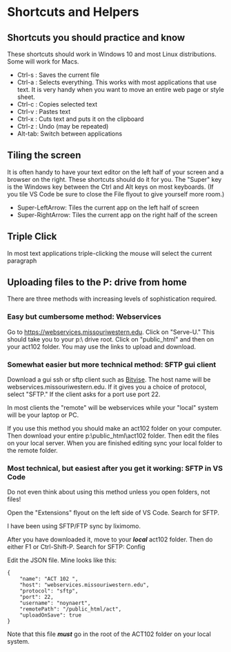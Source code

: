 # Shortcuts and Helpers

## Shortcuts you should practice and know

These shortcuts should work in Windows 10 and most Linux distributions.  Some will work for Macs.

* Ctrl-s : Saves the current file
* Ctrl-a : Selects everything.  This works with most applications that use text.  It is very handy when you want to move an entire web page or style sheet.
* Ctrl-c : Copies selected text
* Ctrl-v : Pastes text
* Ctrl-x : Cuts text and puts it on the clipboard
* Ctrl-z : Undo (may be repeated)
* Alt-tab: Switch between applications

## Tiling the screen

It is often handy to have your text editor on the left half of your screen and a browser on the right.  These shortcuts should do it for you.  The "Super" key is the Windows key between the Ctrl and Alt keys on most keyboards.  (If you tile VS Code be sure to close the File flyout to give yourself more room.)

* Super-LeftArrow: Tiles the current app on the left half of screen
* Super-RightArrow: Tiles the current app on the right half of the screen

## Triple Click

In most text applications triple-clicking the mouse will select the current paragraph

## Uploading files to the P: drive from home

There are three methods with increasing levels of sophistication required.

### Easy but cumbersome method: Webservices

Go to https://webservices.missouriwestern.edu.  Click on "Serve-U."  This should take you to your p:\ drive root.  Click on "public_html" and then on your act102 folder.  You may use the links to upload and download.

### Somewhat easier but more technical method: SFTP gui client

Download a gui ssh or sftp client such as [Bitvise](https://www.bitvise.com/download-area).  The host name will be webservices.missouriwestern.edu.  If it gives you a choice of protocol, select "SFTP."  If the client asks for a port use port 22.

In most clients the "remote" will be webservices while your "local" system will be your laptop or PC.

If you use this method you should make an act102 folder on your computer.  Then download your entire p:\public_html\act102 folder.  Then edit the files on your local server.  When you are finished editing sync your local folder to the remote folder.

### Most technical, but easiest after you get it working: SFTP in VS Code

Do not even think about using this method unless you open folders, not files!

Open the "Extensions" flyout on the left side of VS Code.  Search for SFTP.

I have been using SFTP/FTP sync by liximomo.

After you have downloaded it, move to your ***local*** act102 folder.  Then do either F1 or Ctrl-Shift-P.  Search for SFTP: Config

Edit the JSON file.  Mine looks like this: 

```text
{
    "name": "ACT 102 ",
    "host": "webservices.missouriwestern.edu",
    "protocol": "sftp",
    "port": 22,
    "username": "noynaert",
    "remotePath": "/public_html/act",
    "uploadOnSave": true
}
```
Note that this file ***must*** go in the root of the ACT102 folder on your local system.